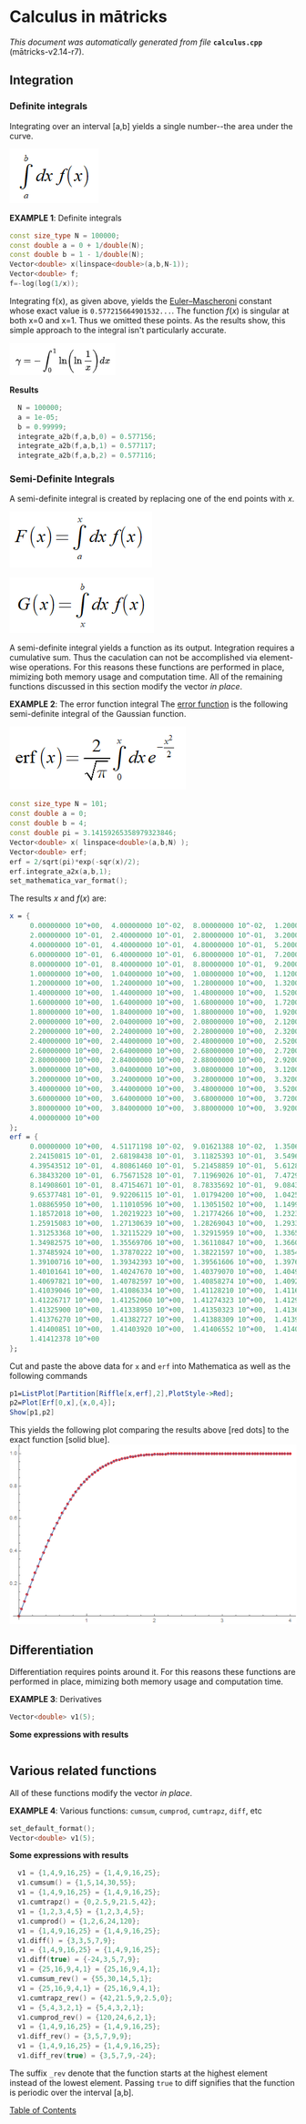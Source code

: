 
# Calculus in mātricks
_This document was automatically generated from file_ **`calculus.cpp`** (mātricks-v2.14-r7).

## Integration
### Definite integrals
Integrating over an interval [a,b] yields a single number--the area under the curve.

![Definite Integral](DefiniteIntegral.PNG)


**EXAMPLE 1**: Definite integrals
```C++
const size_type N = 100000;
const double a = 0 + 1/double(N);
const double b = 1 - 1/double(N);
Vector<double> x(linspace<double>(a,b,N-1));
Vector<double> f;
f=-log(log(1/x));
```

Integrating f(x), as given above, yields the [Euler–Mascheroni](http://mathworld.wolfram.com/Euler-MascheroniConstant.html) constant whose exact value is `0.577215664901532...`.  The function _f_(_x_) is singular at both x=0 and x=1.  Thus we omitted these points. As the results show, this simple approach to the integral isn't particularly accurate. 

 ![Euler–Mascheron Integral](EulerMascheroniConstant.PNG)

**Results**
```C++
  N = 100000; 
  a = 1e-05; 
  b = 0.99999; 
  integrate_a2b(f,a,b,0) = 0.577156; 
  integrate_a2b(f,a,b,1) = 0.577117; 
  integrate_a2b(f,a,b,2) = 0.577116; 
```

### Semi-Definite Integrals
A semi-definite integral is created by replacing one of the end points with _x_.

![Semi-Definite Integral a2x](SemiDefinite_a2x.PNG)

![Semi-Definite Integral x2b](SemiDefinite_x2b.PNG)

A semi-definite integral yields a function as its output.
Integration requires a cumulative sum.  Thus the caculation can not be accomplished via element-wise operations.  For this reasons these functions are performed in place, mimizing both memory usage and computation time.
All of the remaining functions discussed in this section modify the vector _in place_.


**EXAMPLE 2**:  The error function integral
The [error function](http://mathworld.wolfram.com/Erf.html) is the following semi-definite integral of the Gaussian function.

![ErrorFunction](ErrorFunction.PNG)
```C++
const size_type N = 101;
const double a = 0;
const double b = 4;
const double pi = 3.14159265358979323846;
Vector<double> x( linspace<double>(a,b,N) );
Vector<double> erf;
erf = 2/sqrt(pi)*exp(-sqr(x)/2);
erf.integrate_a2x(a,b,1);
set_mathematica_var_format();
```

The results _x_ and _f_(_x_) are:

```Mathematica
x = {
     0.00000000 10^+00,  4.00000000 10^-02,  8.00000000 10^-02,  1.20000000 10^-01,  1.60000000 10^-01, 
     2.00000000 10^-01,  2.40000000 10^-01,  2.80000000 10^-01,  3.20000000 10^-01,  3.60000000 10^-01, 
     4.00000000 10^-01,  4.40000000 10^-01,  4.80000000 10^-01,  5.20000000 10^-01,  5.60000000 10^-01, 
     6.00000000 10^-01,  6.40000000 10^-01,  6.80000000 10^-01,  7.20000000 10^-01,  7.60000000 10^-01, 
     8.00000000 10^-01,  8.40000000 10^-01,  8.80000000 10^-01,  9.20000000 10^-01,  9.60000000 10^-01, 
     1.00000000 10^+00,  1.04000000 10^+00,  1.08000000 10^+00,  1.12000000 10^+00,  1.16000000 10^+00, 
     1.20000000 10^+00,  1.24000000 10^+00,  1.28000000 10^+00,  1.32000000 10^+00,  1.36000000 10^+00, 
     1.40000000 10^+00,  1.44000000 10^+00,  1.48000000 10^+00,  1.52000000 10^+00,  1.56000000 10^+00, 
     1.60000000 10^+00,  1.64000000 10^+00,  1.68000000 10^+00,  1.72000000 10^+00,  1.76000000 10^+00, 
     1.80000000 10^+00,  1.84000000 10^+00,  1.88000000 10^+00,  1.92000000 10^+00,  1.96000000 10^+00, 
     2.00000000 10^+00,  2.04000000 10^+00,  2.08000000 10^+00,  2.12000000 10^+00,  2.16000000 10^+00, 
     2.20000000 10^+00,  2.24000000 10^+00,  2.28000000 10^+00,  2.32000000 10^+00,  2.36000000 10^+00, 
     2.40000000 10^+00,  2.44000000 10^+00,  2.48000000 10^+00,  2.52000000 10^+00,  2.56000000 10^+00, 
     2.60000000 10^+00,  2.64000000 10^+00,  2.68000000 10^+00,  2.72000000 10^+00,  2.76000000 10^+00, 
     2.80000000 10^+00,  2.84000000 10^+00,  2.88000000 10^+00,  2.92000000 10^+00,  2.96000000 10^+00, 
     3.00000000 10^+00,  3.04000000 10^+00,  3.08000000 10^+00,  3.12000000 10^+00,  3.16000000 10^+00, 
     3.20000000 10^+00,  3.24000000 10^+00,  3.28000000 10^+00,  3.32000000 10^+00,  3.36000000 10^+00, 
     3.40000000 10^+00,  3.44000000 10^+00,  3.48000000 10^+00,  3.52000000 10^+00,  3.56000000 10^+00, 
     3.60000000 10^+00,  3.64000000 10^+00,  3.68000000 10^+00,  3.72000000 10^+00,  3.76000000 10^+00, 
     3.80000000 10^+00,  3.84000000 10^+00,  3.88000000 10^+00,  3.92000000 10^+00,  3.96000000 10^+00, 
     4.00000000 10^+00
}; 
erf = {
     0.00000000 10^+00,  4.51171198 10^-02,  9.01621388 10^-02,  1.35063302 10^-01,  1.79749541 10^-01, 
     2.24150815 10^-01,  2.68198438 10^-01,  3.11825393 10^-01,  3.54966647 10^-01,  3.97559429 10^-01, 
     4.39543512 10^-01,  4.80861460 10^-01,  5.21458859 10^-01,  5.61284530 10^-01,  6.00290706 10^-01, 
     6.38433200 10^-01,  6.75671528 10^-01,  7.11969026 10^-01,  7.47292923 10^-01,  7.81614396 10^-01, 
     8.14908601 10^-01,  8.47154671 10^-01,  8.78335692 10^-01,  9.08438657 10^-01,  9.37454396 10^-01, 
     9.65377481 10^-01,  9.92206115 10^-01,  1.01794200 10^+00,  1.04259020 10^+00,  1.06615894 10^+00, 
     1.08865950 10^+00,  1.11010596 10^+00,  1.13051502 10^+00,  1.14990584 10^+00,  1.16829977 10^+00, 
     1.18572018 10^+00,  1.20219223 10^+00,  1.21774266 10^+00,  1.23239956 10^+00,  1.24619221 10^+00, 
     1.25915083 10^+00,  1.27130639 10^+00,  1.28269043 10^+00,  1.29333489 10^+00,  1.30327191 10^+00, 
     1.31253368 10^+00,  1.32115229 10^+00,  1.32915959 10^+00,  1.33658705 10^+00,  1.34346564 10^+00, 
     1.34982575 10^+00,  1.35569706 10^+00,  1.36110847 10^+00,  1.36608804 10^+00,  1.37066291 10^+00, 
     1.37485924 10^+00,  1.37870222 10^+00,  1.38221597 10^+00,  1.38542355 10^+00,  1.38834698 10^+00, 
     1.39100716 10^+00,  1.39342393 10^+00,  1.39561606 10^+00,  1.39760124 10^+00,  1.39939615 10^+00, 
     1.40101641 10^+00,  1.40247670 10^+00,  1.40379070 10^+00,  1.40497118 10^+00,  1.40603001 10^+00, 
     1.40697821 10^+00,  1.40782597 10^+00,  1.40858274 10^+00,  1.40925719 10^+00,  1.40985732 10^+00, 
     1.41039046 10^+00,  1.41086334 10^+00,  1.41128210 10^+00,  1.41165233 10^+00,  1.41197914 10^+00, 
     1.41226717 10^+00,  1.41252060 10^+00,  1.41274323 10^+00,  1.41293851 10^+00,  1.41310950 10^+00, 
     1.41325900 10^+00,  1.41338950 10^+00,  1.41350323 10^+00,  1.41360218 10^+00,  1.41368815 10^+00, 
     1.41376270 10^+00,  1.41382727 10^+00,  1.41388309 10^+00,  1.41393127 10^+00,  1.41397279 10^+00, 
     1.41400851 10^+00,  1.41403920 10^+00,  1.41406552 10^+00,  1.41408806 10^+00,  1.41410733 10^+00, 
     1.41412378 10^+00
}; 
```
Cut and paste the above data for `x` and `erf` into Mathematica as well as the following commands

```Mathematica
p1=ListPlot[Partition[Riffle[x,erf],2],PlotStyle->Red];
p2=Plot[Erf[0,x],{x,0,4}];
Show[p1,p2]
```
This yields the following plot comparing the results above [red dots] to the exact function [solid blue].
![ErrorFunctionPlot](ErrorFunctionPlot.png)
## Differentiation
 Differentiation requires points around it. For this reasons these functions are performed in place, mimizing both memory usage and computation time.


**EXAMPLE 3**: Derivatives
```C++
Vector<double> v1(5);
```

**Some expressions with results**
```C++
```

## Various related functions
All of these functions modify the vector _in place_.


**EXAMPLE 4**: Various functions: `cumsum`, `cumprod`, `cumtrapz`, `diff`, etc
```C++
set_default_format();
Vector<double> v1(5);
```

**Some expressions with results**
```C++
  v1 = {1,4,9,16,25} = {1,4,9,16,25}; 
  v1.cumsum() = {1,5,14,30,55}; 
  v1 = {1,4,9,16,25} = {1,4,9,16,25}; 
  v1.cumtrapz() = {0,2.5,9,21.5,42}; 
  v1 = {1,2,3,4,5} = {1,2,3,4,5}; 
  v1.cumprod() = {1,2,6,24,120}; 
  v1 = {1,4,9,16,25} = {1,4,9,16,25}; 
  v1.diff() = {3,3,5,7,9}; 
  v1 = {1,4,9,16,25} = {1,4,9,16,25}; 
  v1.diff(true) = {-24,3,5,7,9}; 
  v1 = {25,16,9,4,1} = {25,16,9,4,1}; 
  v1.cumsum_rev() = {55,30,14,5,1}; 
  v1 = {25,16,9,4,1} = {25,16,9,4,1}; 
  v1.cumtrapz_rev() = {42,21.5,9,2.5,0}; 
  v1 = {5,4,3,2,1} = {5,4,3,2,1}; 
  v1.cumprod_rev() = {120,24,6,2,1}; 
  v1 = {1,4,9,16,25} = {1,4,9,16,25}; 
  v1.diff_rev() = {3,5,7,9,9}; 
  v1 = {1,4,9,16,25} = {1,4,9,16,25}; 
  v1.diff_rev(true) = {3,5,7,9,-24}; 
```

The suffix `_rev` denote that the function starts at the highest element instead of the lowest element. Passing `true` to diff signifies that the function is periodic over the interval [a,b]. 

[Table of Contents](README.md)
